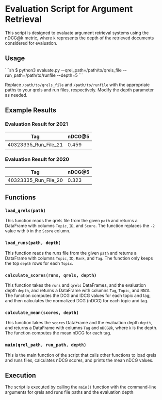 # Evaluation Script for Argument Retrieval

This script is designed to evaluate argument retrieval systems using the nDCG@k metric, where `k` represents the depth of the retrieved documents considered for evaluation.

## Usage

\```sh
$ python3 evaluate.py --qrel_path=/path/to/qrels_file --run_path=/path/to/runfile --depth=5
\```

Replace `/path/to/qrels_file` and `/path/to/runfile` with the appropriate paths to your qrels and run files, respectively. Modify the depth parameter as needed.

## Example Results

### Evaluation Result for 2021

| Tag                 | nDCG@5 |
|---------------------|--------|
| 40323335_Run_File_21 | 0.459  |

### Evaluation Result for 2020

| Tag                 | nDCG@5 |
|---------------------|--------|
| 40323335_Run_File_20 | 0.323  |

## Functions

### `load_qrels(path)`

This function reads the qrels file from the given `path` and returns a DataFrame with columns `Topic`, `ID`, and `Score`. The function replaces the `-2` value with `0` in the `Score` column.

### `load_runs(path, depth)`

This function reads the runs file from the given `path` and returns a DataFrame with columns `Topic`, `ID`, `Rank`, and `Tag`. The function only keeps the top `depth` rows for each `Topic`.

### `calculate_scores(runs, qrels, depth)`

This function takes the `runs` and `qrels` DataFrames, and the evaluation depth `depth`, and returns a DataFrame with columns `Tag`, `Topic`, and `NDCG`. The function computes the DCG and IDCG values for each topic and tag, and then calculates the normalized DCG (nDCG) for each topic and tag.

### `calculate_mean(scores, depth)`

This function takes the `scores` DataFrame and the evaluation depth `depth`, and returns a DataFrame with columns `Tag` and `nDCG@k`, where `k` is the depth. The function computes the mean nDCG for each tag.

### `main(qrel_path, run_path, depth)`

This is the main function of the script that calls other functions to load qrels and runs files, calculates nDCG scores, and prints the mean nDCG values.

## Execution

The script is executed by calling the `main()` function with the command-line arguments for qrels and runs file paths and the evaluation depth